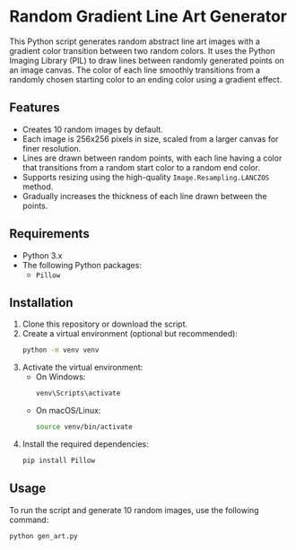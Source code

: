 # Random Gradient Line Art Generator

This Python script generates random abstract line art images with a gradient color transition between two random colors. It uses the Python Imaging Library (PIL) to draw lines between randomly generated points on an image canvas. The color of each line smoothly transitions from a randomly chosen starting color to an ending color using a gradient effect.

## Features
- Creates 10 random images by default.
- Each image is 256x256 pixels in size, scaled from a larger canvas for finer resolution.
- Lines are drawn between random points, with each line having a color that transitions from a random start color to a random end color.
- Supports resizing using the high-quality `Image.Resampling.LANCZOS` method.
- Gradually increases the thickness of each line drawn between the points.

## Requirements
- Python 3.x
- The following Python packages:
  - `Pillow`

## Installation

1. Clone this repository or download the script.
2. Create a virtual environment (optional but recommended):
    ```bash
    python -m venv venv
    ```
3. Activate the virtual environment:
   - On Windows:
     ```bash
     venv\Scripts\activate
     ```
   - On macOS/Linux:
     ```bash
     source venv/bin/activate
     ```
4. Install the required dependencies:
    ```bash
    pip install Pillow
    ```

## Usage

To run the script and generate 10 random images, use the following command:

```bash
python gen_art.py

